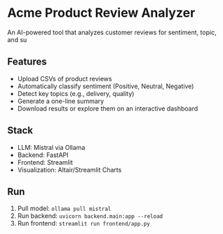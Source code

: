 # Acme Product Review Analyzer
An AI-powered tool that analyzes customer reviews for sentiment, topic, and su
## Features
- Upload CSVs of product reviews
- Automatically classify sentiment (Positive, Neutral, Negative)
- Detect key topics (e.g., delivery, quality)
- Generate a one-line summary
- Download results or explore them on an interactive dashboard
## Stack

- LLM: Mistral via Ollama
- Backend: FastAPI
- Frontend: Streamlit
- Visualization: Altair/Streamlit Charts
## Run
1. Pull model: `ollama pull mistral`
2. Run backend: `uvicorn backend.main:app --reload`
3. Run frontend: `streamlit run frontend/app.py`